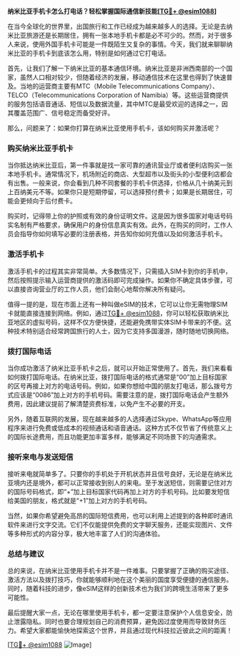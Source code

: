 **纳米比亚手机卡怎么打电话？轻松掌握国际通信新技能[[TG💪+ @esim1088](https://t.me/s/esim1088)]**

在当今全球化的世界里，出国旅行和工作已经成为越来越多人的选择。无论是去纳米比亚旅游还是长期居住，拥有一张本地手机卡都是必不可少的。然而，对于很多人来说，使用外国手机卡可能是一件既陌生又复杂的事情。今天，我们就来聊聊纳米比亚的手机卡到底该怎么用，特别是如何通过它打电话。

首先，让我们了解一下纳米比亚的基本通信环境。纳米比亚是非洲西南部的一个国家，虽然人口相对较少，但随着经济的发展，移动通信技术在这里也得到了快速普及。当地的运营商主要有MTC（Mobile Telecommunications Company）、TELCO（Telecommunications Corporation of Namibia）等。这些运营商提供的服务包括语音通话、短信以及数据流量，其中MTC是最受欢迎的选择之一，因其覆盖范围广、信号稳定而备受好评。

那么，问题来了：如果你打算在纳米比亚使用手机卡，该如何购买并激活呢？

### **购买纳米比亚手机卡**

当你抵达纳米比亚后，第一件事就是找一家可靠的通讯营业厅或者便利店购买一张本地手机卡。通常情况下，机场附近的商店、大型超市以及街头的小型便利店都会有出售。一般来说，你会看到几种不同套餐的手机卡供选择，价格从几十纳美元到上百纳美元不等。如果你只是短期停留，可以选择预付费卡；如果是长期居住，可能会更倾向于后付费卡。

购买时，记得带上你的护照或有效的身份证明文件。这是因为很多国家对电话号码实名制有严格要求，确保用户的身份信息真实有效。此外，在购买的同时，工作人员会指导你如何填写必要的注册表格，并告知你如何充值以及如何激活手机卡。

### **激活手机卡**

激活手机卡的过程其实非常简单。大多数情况下，只需插入SIM卡到你的手机中，然后按照提示输入运营商提供的激活码即可完成操作。如果你不确定具体步骤，可以直接咨询营业厅的工作人员，他们会耐心地帮你解决所有疑问。

值得一提的是，现在市面上还有一种叫做eSIM的技术，它可以让你无需物理SIM卡就能直接连接到网络。例如，通过[TG💪+ @esim1088](https://t.me/s/esim1088)，你可以轻松获取纳米比亚地区的虚拟号码，这样不仅方便快捷，还能避免携带实体SIM卡带来的不便。这种技术特别适合经常跨国旅行的人士，因为它支持多国漫游，随时随地切换网络。

### **拨打国际电话**

当你成功激活了纳米比亚手机卡之后，就可以开始正常使用了。首先，我们来看看如何拨打国际电话。在纳米比亚，拨打国际电话的格式通常是“00”加上目标国家的区号再接上对方的电话号码。例如，如果你想给中国的朋友打电话，那么拨号方式应该是“0086”加上对方的手机号码。需要注意的是，拨打国际电话会产生额外费用，因此建议提前了解清楚资费标准，以免产生不必要的开支。

另外，随着互联网的发展，现在越来越多的人选择通过Skype、WhatsApp等应用程序来进行免费或低成本的视频通话和语音通话。这种方式不仅节省了传统意义上的国际长途费用，而且功能更加丰富多样，能够满足不同场景下的沟通需求。

### **接听来电与发送短信**

接听来电就简单多了。只要你的手机处于开机状态并且信号良好，无论是在纳米比亚境内还是境外，都可以正常接收到别人的来电。至于发送短信，则需要记住对方的国际号码格式，即“+”加上目标国家代码再加上对方的手机号码。比如要发短信给美国的朋友，格式就是“+1”加上对方的手机号码。

当然，如果你希望避免高昂的国际短信费用，也可以利用上述提到的各种即时通讯软件来进行文字交流。它们不仅能提供免费的文字聊天服务，还能实现图片、文件等多种形式的内容分享，极大地丰富了人们的沟通体验。

### **总结与建议**

总的来说，在纳米比亚使用手机卡并不是一件难事。只要掌握了正确的购买途径、激活方法以及拨打技巧，你就能够顺利地在这个美丽的国度享受便捷的通信服务。同时，随着科技的进步，像eSIM这样的创新技术也为我们的跨境生活带来了更多可能性。

最后提醒大家一点，无论在哪里使用手机卡，都一定要注意保护个人信息安全，防止泄露隐私。同时也要合理规划自己的消费预算，避免因过度使用而导致财务压力。希望大家都能愉快地探索这个世界，并且通过现代科技拉近彼此之间的距离！

[[TG💪+ @esim1088](https://t.me/s/esim1088) ![Image](https://i.postimg.cc/4NQfJmqS/Snipaste-2025-05-13-00-14-12.png)]
